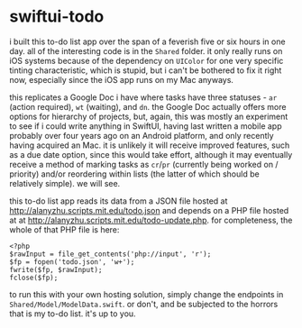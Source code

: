 # swiftui-todo

i built this to-do list app over the span of a feverish five or six hours in one day. all of the interesting code is in the `Shared` folder. it only really runs on iOS systems because of the dependency on `UIColor` for one very specific tinting characteristic, which is stupid, but i can't be bothered to fix it right now, especially since the iOS app runs on my Mac anyways. 

this replicates a Google Doc i have where tasks have three statuses - `ar` (action required), `wt` (waiting), and `dn`. the Google Doc actually offers more options for hierarchy of projects, but, again, this was mostly an experiment to see if i could write anything in SwiftUI, having last written a mobile app probably over four years ago on an Android platform, and only recently having acquired an Mac. it is unlikely it will receive improved features, such as a due date option, since this would take effort, although it may eventually receive a method of marking tasks as `cr`/`pr` (currently being worked on / priority) and/or reordering within lists (the latter of which should be relatively simple). we will see.

this to-do list app reads its data from a JSON file hosted at http://alanyzhu.scripts.mit.edu/todo.json and depends on a PHP file hosted at at http://alanyzhu.scripts.mit.edu/todo-update.php. for completeness, the whole of that PHP file is here:

```
<?php
$rawInput = file_get_contents('php://input', 'r');
$fp = fopen('todo.json', 'w+');
fwrite($fp, $rawInput);
fclose($fp);
```

to run this with your own hosting solution, simply change the endpoints in `Shared/Model/ModelData.swift`. or don't, and be subjected to the horrors that is my to-do list. it's up to you.
